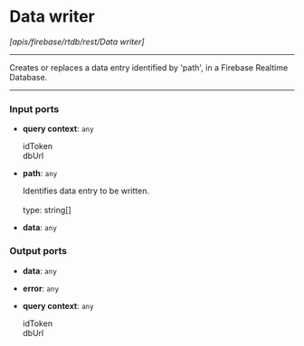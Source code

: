 # Data writer

_[apis/firebase/rtdb/rest/Data writer]_

---

Creates or replaces a data entry  identified by 'path', in a Firebase Realtime Database.<br>

---

### Input ports

* __query context__: ` any `

    idToken<br>
    dbUrl<br>


* __path__: ` any `

    Identifies data entry to be written.<br>
    <br>
    type: string[]<br>


* __data__: ` any `

### Output ports

* __data__: ` any `


* __error__: ` any `


* __query context__: ` any `

    idToken<br>
    dbUrl<br>

